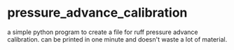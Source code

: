 # pressure_advance_calibration
a simple python program to create a file for ruff pressure advance calibration. can be printed in one minute and doesn't waste a lot of material.
